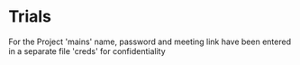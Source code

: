# Trials
For the Project 'mains'
name, password and meeting link have been entered in a separate file 'creds' for confidentiality
